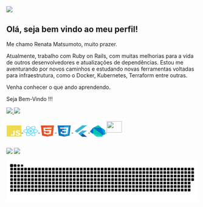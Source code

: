 
<div>
      <img src="https://user-images.githubusercontent.com/83011638/131441790-497c10ff-c70f-4860-8bdb-34b66323880e.png">
</div>

## Olá, seja bem vindo ao meu perfil!     
      
Me chamo Renata Matsumoto, muito prazer.

Atualmente, trabalho com Ruby on Rails, com muitas melhorias para a vida de outros desenvolvedores e atualizações de dependências. Estou me aventurando por novos caminhos e estudando novas ferramentas voltadas para infraestrutura, como o Docker, Kubernetes, Terraform entre outras.

Venha conhecer o que ando aprendendo.

Seja Bem-Vindo !!! 

 <div>
  <a href="https://github.com/renata-matsumoto">   
  <img height="180em" src="https://github-readme-stats.vercel.app/api?username=renata-matsumoto&show_icons=true&theme=dracula&include_all_commits=true&count_private=true"/>
  <img height="180em" src="https://github-readme-stats.vercel.app/api/top-langs/?username=renata-matsumoto&layout=compact&langs_count=7&theme=dracula"/>
</div>
<div style="display: inline_block"><br>
  <img align="center" alt="Rafa-Js" height="30" width="40" src="https://raw.githubusercontent.com/devicons/devicon/master/icons/javascript/javascript-plain.svg">
  <img align="center" alt="Rafa-React" height="30" width="40" src="https://raw.githubusercontent.com/devicons/devicon/master/icons/react/react-original.svg">
  <img align="center" alt="Rafa-HTML" height="30" width="40" src="https://raw.githubusercontent.com/devicons/devicon/master/icons/html5/html5-original.svg">
  <img align="center" alt="Rafa-CSS" height="30" width="40" src="https://raw.githubusercontent.com/devicons/devicon/master/icons/css3/css3-original.svg">
  <img align="center" alt="Thiago-Flutter" height="30" width="40" src="https://github.com/devicons/devicon/blob/master/icons/flutter/flutter-original.svg">
  <img align="center" alt="Thiago-Dart" height="30" width="40" src="https://github.com/devicons/devicon/blob/master/icons/dart/dart-original.svg"> 
  <img loading="lazy" src="https://cdn.jsdelivr.net/gh/devicons/devicon/icons/linux/linux-original.svg" width="40" height="30"/>
<link rel="stylesheet" href="https://cdn.jsdelivr.net/gh/devicons/devicon@v2.13.0/devicon.min.css">

</div>
  
  ##
 
<div> 

 
  <a href = "mailto:renatas.matsumoto@gmail.com"><img src="https://img.shields.io/badge/-Gmail-%23333?style=for-the-badge&logo=gmail&logoColor=white" target="_blank"></a>
  <a href="https://www.linkedin.com/in/renatas-matsumoto/" target="_blank"><img src="https://img.shields.io/badge/-LinkedIn-%230077B5?style=for-the-badge&logo=linkedin&logoColor=white" target="_blank"></a> 
 
![Snake animation](https://github.com/renata-matsumoto/renata_matsumoto/blob/output/github-contribution-grid-snake.svg)
 
</div>
